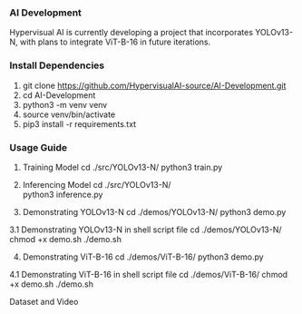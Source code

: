 ### AI Development                                                                                        
Hypervisual AI is currently developing a project that incorporates YOLOv13-N, with plans to integrate ViT-B-16 in future iterations.
                                                                                                    
### Install Dependencies                                                              
1. git clone https://github.com/HypervisualAI-source/AI-Development.git                      
2. cd AI-Development
3. python3 -m venv venv
4. source venv/bin/activate
5. pip3 install -r requirements.txt

### Usage Guide
1. Training Model
    cd ./src/YOLOv13-N/
	python3 train.py      
	
3. Inferencing Model
    cd ./src/YOLOv13-N/                      
	python3 inference.py

4. Demonstrating YOLOv13-N 
    cd ./demos/YOLOv13-N/
	python3 demo.py 

3.1 Demonstrating YOLOv13-N in shell script file
    cd ./demos/YOLOv13-N/
    chmod +x demo.sh 
	./demo.sh

4. Demonstrating ViT-B-16
    cd ./demos/ViT-B-16/
	python3 demo.py                  
                                       
4.1 Demonstrating ViT-B-16 in shell script file
    cd ./demos/ViT-B-16/
    chmod +x demo.sh 
	./demo.sh
	
Dataset and Video                          



